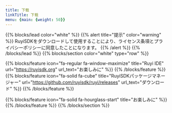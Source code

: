 ```yaml
---
title: 下载
linkTitle: 下载
menu: {main: {weight: 50}}
---
```

{{% blocks/lead color="white" %}}
{{% alert title="提示" color="warning" %}}
RuyiSDKをダウンロードして使用することにより、ライセンス条項とプライバシーポリシーに同意したことになります。
{{% /alert %}}
{{% /blocks/lead %}}
{{% blocks/section color="white" type="row" %}}

{{% blocks/feature icon="fa-regular fa-window-maximize" title="Ruyi IDE" url="https://ruyisdk.org" url_text="お楽しみに" %}}
{{% /blocks/feature %}}
{{% blocks/feature icon="fa-solid fa-cube" title="RuyiSDKパッケージマネージャー" url="https://github.com/ruyisdk/ruyi/releases" url_text="ダウンロード" %}}
{{% /blocks/feature %}}

{{% blocks/feature icon="fa-solid fa-hourglass-start" title="お楽しみに" %}}
{{% /blocks/feature %}}
{{% /blocks/section %}}